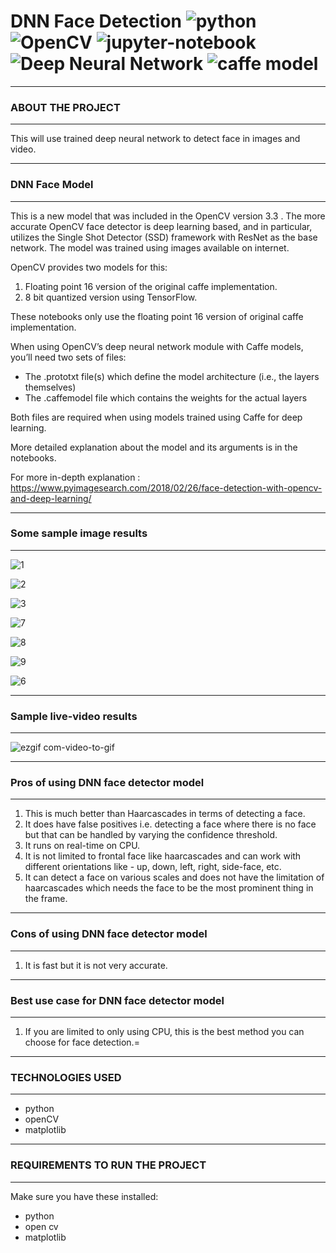 # DNN Face Detection  ![python](https://img.shields.io/badge/python-3-blue) ![OpenCV](https://img.shields.io/badge/open-cv-yellowgreen) ![jupyter-notebook](https://img.shields.io/badge/jupyter%20-notebook-blue) ![Deep Neural Network](https://img.shields.io/badge/Deep%20Neural-Network-orange) ![caffe model](https://img.shields.io/badge/Caffe%20-Model-green)

----------------------------
### ABOUT THE PROJECT
---------------------------

This will use trained deep neural network to detect face in images and video.

----------------------------
### DNN Face Model
----------------------------

This is a new model that was included in the OpenCV version 3.3 . The more accurate OpenCV face detector is deep learning based, and in particular, utilizes the Single Shot Detector (SSD) framework with ResNet as the base network.
 The model was trained using images available on internet.

OpenCV provides two models for this:
1. Floating point 16 version of the original caffe implementation.
2. 8 bit quantized version using TensorFlow.

These notebooks only use the floating point 16 version of original caffe implementation.

When using OpenCV’s deep neural network module with Caffe models, you’ll need two sets of files:

- The .prototxt file(s) which define the model architecture (i.e., the layers themselves)
- The .caffemodel file which contains the weights for the actual layers

Both files are required when using models trained using Caffe for deep learning.

More detailed explanation about the model and its arguments is in the notebooks.

For more in-depth explanation : https://www.pyimagesearch.com/2018/02/26/face-detection-with-opencv-and-deep-learning/


----------------------------
### Some sample image results
----------------------------

![1](https://user-images.githubusercontent.com/55807308/96829661-ba957780-1457-11eb-8b23-5c91df6fccc9.jpg)

![2](https://user-images.githubusercontent.com/55807308/96829678-bff2c200-1457-11eb-82a2-adc4399ac62f.jpg)

![3](https://user-images.githubusercontent.com/55807308/96829691-c4b77600-1457-11eb-968e-a32b0379babf.jpg)

![7](https://user-images.githubusercontent.com/55807308/96829711-cb45ed80-1457-11eb-9d22-326093e0c5d2.jpg)

![8](https://user-images.githubusercontent.com/55807308/96829715-cc771a80-1457-11eb-9d58-5148bc7d3b1e.jpg)

![9](https://user-images.githubusercontent.com/55807308/96829730-d4cf5580-1457-11eb-8d9e-4aa231852038.jpg)

![6](https://user-images.githubusercontent.com/55807308/96829740-d8fb7300-1457-11eb-9dc5-344635978456.jpg)


----------------------------
### Sample live-video results
----------------------------

![ezgif com-video-to-gif](https://user-images.githubusercontent.com/55807308/96834321-71492600-145f-11eb-91d4-b109868144e8.gif)

----------------------------
### Pros of using DNN face detector model
----------------------------

1. This is much better than Haarcascades in terms of detecting a face.
2. It does have false positives i.e. detecting a face where there is no face but that can be handled by varying the confidence threshold.
3. It runs on real-time on CPU.
4. It is not limited to frontal face like haarcascades and can work with different orientations like - up, down, left, right, side-face, etc.
5. It can detect a face on various scales and does not have the limitation of haarcascades which needs the face to be the most prominent thing in the frame. 

----------------------------
### Cons of using DNN face detector model
----------------------------

1. It is fast but it is not very accurate. 

----------------------------
### Best use case for DNN face detector model
----------------------------

1. If you are limited to only using CPU, this is the best method you can choose for face detection.=

----------------------------
### TECHNOLOGIES USED
----------------------------

- python
- openCV
- matplotlib

----------------------------
### REQUIREMENTS TO RUN THE PROJECT
----------------------------

Make sure you have these installed:

- python
- open cv
- matplotlib

